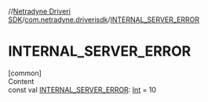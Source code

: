 //[Netradyne Driveri SDK](../index.md)/[com.netradyne.driverisdk](index.md)/[INTERNAL_SERVER_ERROR](-i-n-t-e-r-n-a-l_-s-e-r-v-e-r_-e-r-r-o-r.md)



# INTERNAL_SERVER_ERROR  
[common]  
Content  
const val [INTERNAL_SERVER_ERROR](-i-n-t-e-r-n-a-l_-s-e-r-v-e-r_-e-r-r-o-r.md): [Int](https://kotlinlang.org/api/latest/jvm/stdlib/kotlin/-int/index.html) = 10  



